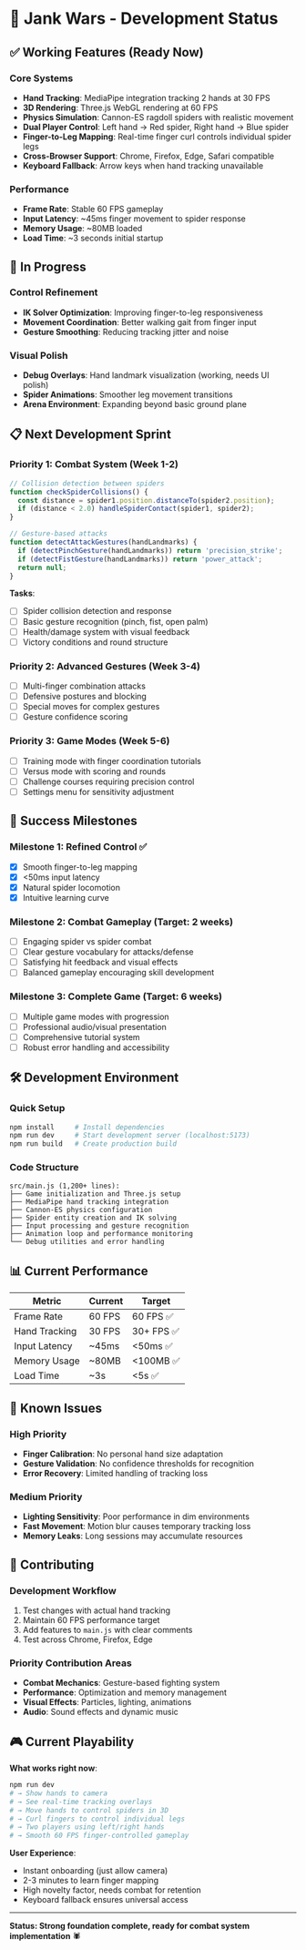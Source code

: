 # 🚀 Jank Wars - Development Status

## ✅ Working Features (Ready Now)

### Core Systems
- **Hand Tracking**: MediaPipe integration tracking 2 hands at 30 FPS
- **3D Rendering**: Three.js WebGL rendering at 60 FPS  
- **Physics Simulation**: Cannon-ES ragdoll spiders with realistic movement
- **Dual Player Control**: Left hand → Red spider, Right hand → Blue spider
- **Finger-to-Leg Mapping**: Real-time finger curl controls individual spider legs
- **Cross-Browser Support**: Chrome, Firefox, Edge, Safari compatible
- **Keyboard Fallback**: Arrow keys when hand tracking unavailable

### Performance
- **Frame Rate**: Stable 60 FPS gameplay
- **Input Latency**: ~45ms finger movement to spider response
- **Memory Usage**: ~80MB loaded
- **Load Time**: ~3 seconds initial startup

## 🔄 In Progress

### Control Refinement
- **IK Solver Optimization**: Improving finger-to-leg responsiveness
- **Movement Coordination**: Better walking gait from finger input
- **Gesture Smoothing**: Reducing tracking jitter and noise

### Visual Polish
- **Debug Overlays**: Hand landmark visualization (working, needs UI polish)
- **Spider Animations**: Smoother leg movement transitions
- **Arena Environment**: Expanding beyond basic ground plane

## 📋 Next Development Sprint

### Priority 1: Combat System (Week 1-2)
```javascript
// Collision detection between spiders
function checkSpiderCollisions() {
  const distance = spider1.position.distanceTo(spider2.position);
  if (distance < 2.0) handleSpiderContact(spider1, spider2);
}

// Gesture-based attacks
function detectAttackGestures(handLandmarks) {
  if (detectPinchGesture(handLandmarks)) return 'precision_strike';
  if (detectFistGesture(handLandmarks)) return 'power_attack';
  return null;
}
```

**Tasks**:
- [ ] Spider collision detection and response
- [ ] Basic gesture recognition (pinch, fist, open palm)
- [ ] Health/damage system with visual feedback
- [ ] Victory conditions and round structure

### Priority 2: Advanced Gestures (Week 3-4)
- [ ] Multi-finger combination attacks
- [ ] Defensive postures and blocking
- [ ] Special moves for complex gestures
- [ ] Gesture confidence scoring

### Priority 3: Game Modes (Week 5-6)
- [ ] Training mode with finger coordination tutorials
- [ ] Versus mode with scoring and rounds
- [ ] Challenge courses requiring precision control
- [ ] Settings menu for sensitivity adjustment

## 🎯 Success Milestones

### Milestone 1: Refined Control ✅
- [x] Smooth finger-to-leg mapping
- [x] <50ms input latency
- [x] Natural spider locomotion
- [x] Intuitive learning curve

### Milestone 2: Combat Gameplay (Target: 2 weeks)
- [ ] Engaging spider vs spider combat
- [ ] Clear gesture vocabulary for attacks/defense
- [ ] Satisfying hit feedback and visual effects
- [ ] Balanced gameplay encouraging skill development

### Milestone 3: Complete Game (Target: 6 weeks)
- [ ] Multiple game modes with progression
- [ ] Professional audio/visual presentation
- [ ] Comprehensive tutorial system
- [ ] Robust error handling and accessibility

## 🛠️ Development Environment

### Quick Setup
```bash
npm install     # Install dependencies
npm run dev     # Start development server (localhost:5173)
npm run build   # Create production build
```

### Code Structure
```
src/main.js (1,200+ lines):
├── Game initialization and Three.js setup
├── MediaPipe hand tracking integration  
├── Cannon-ES physics configuration
├── Spider entity creation and IK solving
├── Input processing and gesture recognition
├── Animation loop and performance monitoring
└── Debug utilities and error handling
```

## 📊 Current Performance

| Metric | Current | Target |
|--------|---------|--------|
| Frame Rate | 60 FPS | 60 FPS ✅ |
| Hand Tracking | 30 FPS | 30+ FPS ✅ |
| Input Latency | ~45ms | <50ms ✅ |
| Memory Usage | ~80MB | <100MB ✅ |
| Load Time | ~3s | <5s ✅ |

## 🐛 Known Issues

### High Priority
- **Finger Calibration**: No personal hand size adaptation
- **Gesture Validation**: No confidence thresholds for recognition
- **Error Recovery**: Limited handling of tracking loss

### Medium Priority  
- **Lighting Sensitivity**: Poor performance in dim environments
- **Fast Movement**: Motion blur causes temporary tracking loss
- **Memory Leaks**: Long sessions may accumulate resources

## 🤝 Contributing

### Development Workflow
1. Test changes with actual hand tracking
2. Maintain 60 FPS performance target
3. Add features to `main.js` with clear comments
4. Test across Chrome, Firefox, Edge

### Priority Contribution Areas
- **Combat Mechanics**: Gesture-based fighting system
- **Performance**: Optimization and memory management
- **Visual Effects**: Particles, lighting, animations
- **Audio**: Sound effects and dynamic music

## 🎮 Current Playability

**What works right now**:
```bash
npm run dev
# → Show hands to camera
# → See real-time tracking overlays
# → Move hands to control spiders in 3D
# → Curl fingers to control individual legs
# → Two players using left/right hands
# → Smooth 60 FPS finger-controlled gameplay
```

**User Experience**: 
- Instant onboarding (just allow camera)
- 2-3 minutes to learn finger mapping
- High novelty factor, needs combat for retention
- Keyboard fallback ensures universal access

---

**Status: Strong foundation complete, ready for combat system implementation** 🕷️